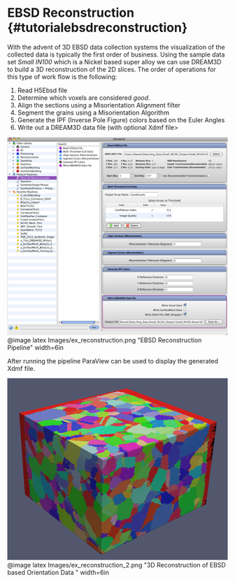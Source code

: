 EBSD Reconstruction {#tutorialebsdreconstruction}
========

With the advent of 3D EBSD data collection systems the visualization of the collected data is typically the first order of business. Using the sample data set _Small IN100_ which is a Nickel based super alloy we can use DREAM3D to build a 3D reconstruction of the 2D slices. The order of operations for this type of work flow is the following:

1. Read H5Ebsd file
2. Determine which voxels are considered _good_.
3. Align the sections using a Misorientation Alignment filter
4. Segment the grains using a Misorientation Algorithm
5. Generate the IPF (Inverse Pole Figure) colors based on the Euler Angles
6. Write out a DREAM3D data file (with optional Xdmf file>

![EBSD Reconstruction Pipeline](Images/ex_reconstruction.png)
@image latex Images/ex_reconstruction.png "EBSD Reconstruction Pipeline" width=6in


After running the pipeline ParaView can be used to display the generated Xdmf file.

![EBSD Orientation Data 3D Reconstruction](Images/ex_reconstruction_2.png)
@image latex Images/ex_reconstruction_2.png "3D Reconstruction of EBSD based Orientation Data " width=6in

